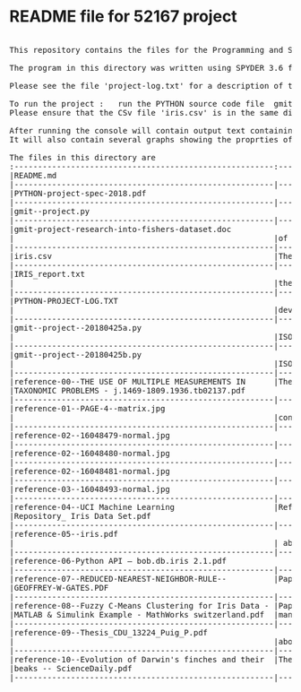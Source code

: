 # README file for 52167 project
<pre>

This repository contains the files for the Programming and Scripting project.

The program in this directory was written using SPYDER 3.6 from the Anaconda package.

Please see the file 'project-log.txt' for a description of the activites during this project.

To run the project :   run the PYTHON source code file  gmit-project.py
Please ensure that the CSv file 'iris.csv' is in the same directory as the PYTHON source file.

After running the console will contain output text containing the secriptive stats of the IRIS.CSV dataset.
It will also contain several graphs showing the proprties of the dataset.

The files in this directory are
:-------------------------------------------------------:----------------------------------------:
|README.md                                         			|This file 								               |
|-------------------------------------------------------|----------------------------------------|
|PYTHON-project-spec-2018.pdf 			                		|The project spec					            	 |
|-------------------------------------------------------|----------------------------------------|
|gmit--project.py 				                  						|The 'final version' of the project	     |
|-------------------------------------------------------|----------------------------------------|
|gmit-project-research-into-fishers-dataset.doc   			|The 'final version' of the analysis     |
|                                                       |of the project						               |
|-------------------------------------------------------|----------------------------------------|
|iris.csv                                               |The CSV file of IRIS data               |
|-------------------------------------------------------|----------------------------------------|
|IRIS_report.txt 		                    								|Small output file from the program with | 
|                                                       |the statistics of the IRIS dataset	     |
|-------------------------------------------------------|----------------------------------------|
|PYTHON-PROJECT-LOG.TXT 		                            |A log file of activities during the 	   |
|                                                       |development of the project				       |
|-------------------------------------------------------|----------------------------------------|
|gmit--project--20180425a.py 						              	|A version of the project using the      |
|                                                       |ISO8601 date format for version tracking|
|-------------------------------------------------------|----------------------------------------|
|gmit--project--20180425b.py	              						|A version of the project using the      |
|                                                       |ISO8601 date format for version tracking|
|-------------------------------------------------------|----------------------------------------|
|reference-00--THE USE OF MULTIPLE MEASUREMENTS IN 	  	|The paper for Fisher about the IRIS data|
|TAXONOMIC PROBLEMS - j.1469-1809.1936.tb02137.pdf   		|                                    		 |
|-------------------------------------------------------|----------------------------------------|
|reference-01--PAGE-4--matrix.jpg 	          					|A matrix to calculate the factors that  |
|                                                       |control the length & width		    	     |
|-------------------------------------------------------|----------------------------------------|
|reference-02--16048479-normal.jpg 						          |A graphic from Fisher's paper			     |
|-------------------------------------------------------|----------------------------------------|
|reference-02--16048480-normal.jpg 				          		|A graphic from Fisher's paper			     |
|-------------------------------------------------------|----------------------------------------|
|reference-02--16048481-normal.jpg 					           	|A graphic from Fisher's paper			     |
|-------------------------------------------------------|----------------------------------------|
|reference-03--16048493-normal.jpg 				          		|A graphic from Fisher's paper			     |
|-------------------------------------------------------|----------------------------------------|
|reference-04--UCI Machine Learning                     |Reference file collected during research|
|Repository_ Iris Data Set.pdf			            				|about FISHERS IRIS Dataset              |
|-------------------------------------------------------|----------------------------------------|
|reference-05--iris.pdf 			                					|Reference file collected during research|
|                                                       | about FISHERS IRIS Dataset	           |
|-------------------------------------------------------|----------------------------------------|
|reference-06-Python API — bob.db.iris 2.1.pdf	    		|Python API information 		        		 |
|-------------------------------------------------------|----------------------------------------|
|reference-07--REDUCED-NEAREST-NEIGHBOR-RULE--          |Paper by Geoffrey W Gates about         |
|GEOFFREY-W-GATES.PDF						                  			|processing data                         |
|-------------------------------------------------------|----------------------------------------|
|reference-08--Fuzzy C-Means Clustering for Iris Data - |Paper about using fizzy logic to get as |
|MATLAB & Simulink Example - MathWorks switzerland.pdf	|many datapoints into the correct class  |
|-------------------------------------------------------|----------------------------------------|
|reference-09--Thesis_CDU_13224_Puig_P.pdf 				      |Reference file collected during research|
|                                                       |about FISHERS IRIS Dataset              |
|-------------------------------------------------------|----------------------------------------|
|reference-10--Evolution of Darwin's finches and their	|The variation of species due to the     |
|beaks -- ScienceDaily.pdf 							              	|influence of the environment            |
|-------------------------------------------------------|----------------------------------------|

</pre>
